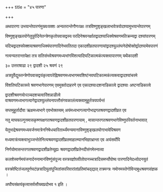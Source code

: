 +++
title = "४५ पारणा"

+++

अथपारणा उभयान्तेपारणंमुख्यःपक्शः अन्यतरान्तेगौणःपक्षः तत्रविष्णुशृङ्खलाभावेत्रयोदश्यामुभयान्तेपारणम्

विष्णुशृङ्खलयोगेतुपूर्वदिनेतन्त्रेणकृतोपवासद्वस्य परदिनेश्रवनर्क्षातद्वादश्याधिक्येश्रवणमतिक्रम्यद्वा दश्यांपारणम्

यदिचद्वादश्यपेक्शयाश्रवणाधिक्यंपारणादिनेभवतितदा एकादशीव्रतपारणायांद्वादश्युल्लंघनेदोषोक्तेर्द्वादश्यामेवपारणं

नत्वन्यतरान्तापेक्षा तत्र सतिसंभवेश्रवणमध्यभांगविंशत्यादिघटिकात्मकंत्यक्त्वापारणम् यथैकादशी

३० उत्तराषाढा २९ द्वादशी २५ श्रवणं २९

अत्रपूर्वेद्युस्तन्त्रेणोपवासद्वयंकृत्वापरेह्निश्रवणमध्यभागमवशिष्टंनवघटिकात्मकंत्यक्त्वाद्वादश्यांचरमे

विंशतिघटिकारूपे श्रवणभागेपारणम् एवमुक्तोदाहरणे एव एकादश्याःदशनाडिकात्वे द्वादश्याः अष्टनाडिकात्वे

द्वादशीश्रवणयोःपञ्चदशचत्वारिंशन्नाडीत्वे वाश्रवणमध्यभागत्यागेद्वादश्युल्लंघनापत्तौसंगवकालंत्यक्त्वामुहूर्तत्रयपर्यन्तं

सप्तमुहूर्तादौवा ऋक्षमध्यभागे एवभोक्तव्यम् अयंमध्यभागत्यागोभाद्रगतश्रवणद्वादशीव्रत एव

नतु माघफाल्गुनमासकृष्णपक्षगतश्रवणद्वादशीव्रतपारणायाम् , मासान्तरगतश्रवणभागेविष्णुपरिवर्तनाभावात्

येतुभाद्रेश्रवणमध्यवर्जनमात्रेननिषेधचारितार्थ्यंमन्यमानाविष्णुशृङ्खलयोगाभावेपिश्रवण

मध्यमात्रंत्यक्त्वाभुञ्जन्तेतेनित्यश्रवणद्वादशीव्रतमाहात्म्यानभिज्ञाभ्रान्ता एव अयंसर्वोपि

निर्णयोमासन्तरगतश्रवणद्वादशीव्रतेप्यूह्यः श्रवणद्वादशीव्रतेनदीसंगमेस्नात्वा

कलशेस्वर्णमयंजनार्दननामानंविष्णुंसंपूज्य वस्त्रयज्ञोपवीतोपानच्चत्रादिसमर्प्योपोष्य पारणादिनेदध्योदनयुतं

वस्त्रवेष्टितंजलपूर्णघटंछत्रादियुतांपूजितांसपरिवारांतांप्रतिमांचद्‌द्यात् तत्रमन्त्रः नमोनमस्तेगोविन्दबुधश्रवणसंज्ञक ।

अघौघसंक्षयंकृत्वासर्वसौख्यप्रदोभव १ इति ।
